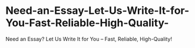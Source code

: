 # Need-an-Essay-Let-Us-Write-It-for-You-Fast-Reliable-High-Quality-
Need an Essay? Let Us Write It for You – Fast, Reliable, High-Quality!

